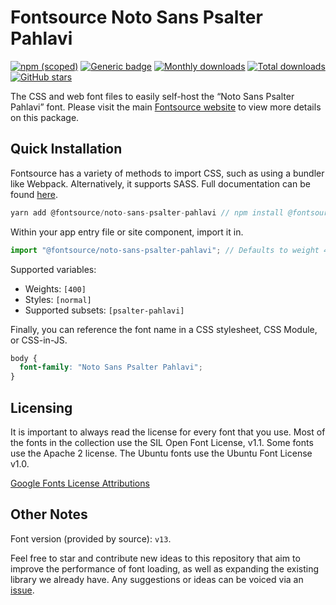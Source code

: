 # Fontsource Noto Sans Psalter Pahlavi

[![npm (scoped)](https://img.shields.io/npm/v/@fontsource/noto-sans-psalter-pahlavi?color=brightgreen)](https://www.npmjs.com/package/@fontsource/noto-sans-psalter-pahlavi) [![Generic badge](https://img.shields.io/badge/fontsource-passing-brightgreen)](https://github.com/fontsource/fontsource) [![Monthly downloads](https://badgen.net/npm/dm/@fontsource/noto-sans-psalter-pahlavi)](https://github.com/fontsource/fontsource) [![Total downloads](https://badgen.net/npm/dt/@fontsource/noto-sans-psalter-pahlavi)](https://github.com/fontsource/fontsource) [![GitHub stars](https://img.shields.io/github/stars/fontsource/fontsource.svg?style=social&label=Star)](https://github.com/fontsource/fontsource/stargazers)

The CSS and web font files to easily self-host the “Noto Sans Psalter Pahlavi” font. Please visit the main [Fontsource website](https://fontsource.org/fonts/noto-sans-psalter-pahlavi) to view more details on this package.

## Quick Installation

Fontsource has a variety of methods to import CSS, such as using a bundler like Webpack. Alternatively, it supports SASS. Full documentation can be found [here](https://fontsource.org/docs/introduction).

```javascript
yarn add @fontsource/noto-sans-psalter-pahlavi // npm install @fontsource/noto-sans-psalter-pahlavi
```

Within your app entry file or site component, import it in.

```javascript
import "@fontsource/noto-sans-psalter-pahlavi"; // Defaults to weight 400.
```

Supported variables:

- Weights: `[400]`
- Styles: `[normal]`
- Supported subsets: `[psalter-pahlavi]`

Finally, you can reference the font name in a CSS stylesheet, CSS Module, or CSS-in-JS.

```css
body {
  font-family: "Noto Sans Psalter Pahlavi";
}
```

## Licensing

It is important to always read the license for every font that you use.
Most of the fonts in the collection use the SIL Open Font License, v1.1. Some fonts use the Apache 2 license. The Ubuntu fonts use the Ubuntu Font License v1.0.

[Google Fonts License Attributions](https://fonts.google.com/attribution)

## Other Notes

Font version (provided by source): `v13`.

Feel free to star and contribute new ideas to this repository that aim to improve the performance of font loading, as well as expanding the existing library we already have. Any suggestions or ideas can be voiced via an [issue](https://github.com/fontsource/fontsource/issues).
